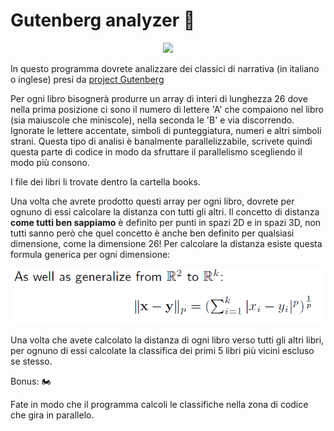 # Gutenberg analyzer :motor_scooter:

<p align="center">
<img src="https://images.unsplash.com/photo-1457369804613-52c61a468e7d?ixlib=rb-1.2.1&ixid=eyJhcHBfaWQiOjEyMDd9&auto=format&fit=crop&w=1350&q=80"  class="center">
</p>

In questo programma dovrete analizzare dei classici di narrativa (in italiano o inglese) presi da [project Gutenberg](https://www.gutenberg.org/) 


Per ogni libro bisognerà produrre un array di interi di lunghezza 26 dove nella prima posizione ci sono il numero di lettere 'A' che compaiono nel libro (sia maiuscole che miniscole), nella seconda le 'B' e via discorrendo. Ignorate le lettere accentate, simboli di punteggiatura, numeri e altri simboli strani. Questa tipo di analisi è banalmente parallelizzabile, scrivete quindi questa parte di codice in modo da sfruttare il parallelismo scegliendo il modo più consono.

I file dei libri li trovate dentro la cartella books.

Una volta che avrete prodotto questi array per ogni libro, dovrete per ognuno di essi calcolare la distanza con tutti gli altri. Il concetto di distanza **come tutti ben sappiamo** è definito per punti in spazi 2D e in spazi 3D, non tutti sanno però che quel concetto è anche ben definito per qualsiasi dimensione, come la dimensione 26! Per calcolare la distanza esiste questa formula generica per ogni dimensione:


<p align="center">
<img src="formula.PNG"  class="center">
</p>


Una volta che avete calcolato la distanza di ogni libro verso tutti gli altri libri, per ognuno di essi calcolate la classifica dei primi 5 libri più vicini escluso se stesso.

Bonus: :motorcycle:

Fate in modo che il programma calcoli le classifiche nella zona di codice che gira in parallelo.